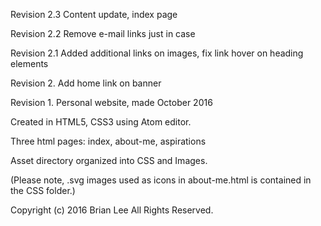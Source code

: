 Revision 2.3 Content update, index page

Revision 2.2 Remove e-mail links just in case

Revision 2.1 Added additional links on images, fix link hover on heading elements

Revision 2. Add home link on banner

Revision 1. Personal website, made October 2016

Created in HTML5, CSS3 using Atom editor.

Three html pages: index, about-me, aspirations

Asset directory organized into CSS and Images.

(Please note, .svg images used as icons in about-me.html is contained in the CSS folder.)




Copyright (c) 2016 Brian Lee All Rights Reserved.
